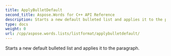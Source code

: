 ```yaml
---
title: ApplyBulletDefault
second_title: Aspose.Words for C++ API Reference
description: Starts a new default bulleted list and applies it to the paragraph. 
type: docs
weight: 0
url: /cpp/aspose.words.lists/listformat/applybulletdefault/
---
```


Starts a new default bulleted list and applies it to the paragraph. 

